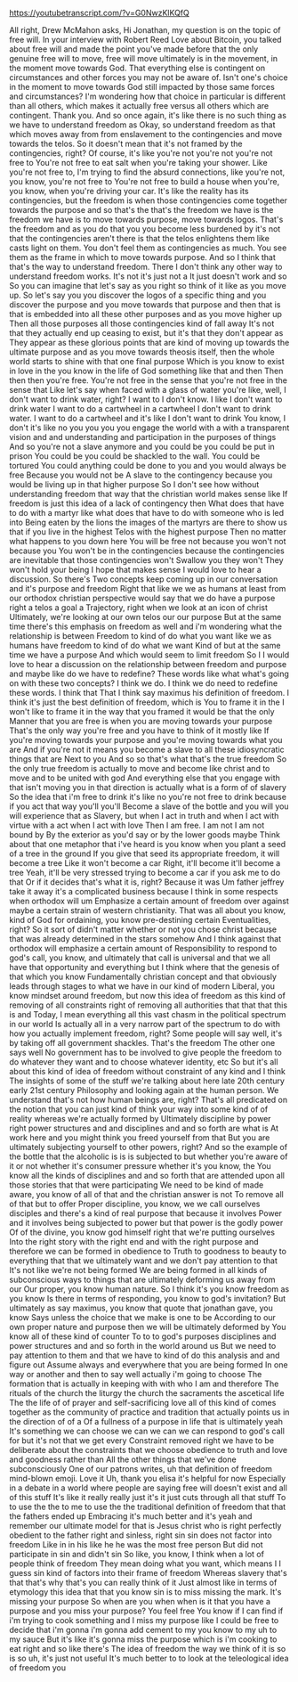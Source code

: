 https://youtubetranscript.com/?v=G0NwzKlKQfQ

 All right, Drew McMahon asks, Hi Jonathan, my question is on the topic of free will. In your interview with Robert Reed Love about Bitcoin, you talked about free will and made the point you've made before that the only genuine free will to move, free will move ultimately is in the movement, in the moment move towards God. That everything else is contingent on circumstances and other forces you may not be aware of. Isn't one's choice in the moment to move towards God still impacted by those same forces and circumstances? I'm wondering how that choice in particular is different than all others, which makes it actually free versus all others which are contingent. Thank you. And so once again, it's like there is no such thing as we have to understand freedom as Okay, so understand freedom as that which moves away from from enslavement to the contingencies and move towards the telos. So it doesn't mean that it's not framed by the contingencies, right? Of course, it's like you're not you're not you're not free to You're not free to eat salt when you're taking your shower. Like you're not free to, I'm trying to find the absurd connections, like you're not, you know, you're not free to You're not free to build a house when you're, you know, when you're driving your car. It's like the reality has its contingencies, but the freedom is when those contingencies come together towards the purpose and so that's the that's the freedom we have is the freedom we have is to move towards purpose, move towards logos. That's the freedom and as you do that you you become less burdened by it's not that the contingencies aren't there is that the telos enlightens them like casts light on them. You don't feel them as contingencies as much. You see them as the frame in which to move towards purpose. And so I think that that's the way to understand freedom. There I don't think any other way to understand freedom works. It's not it's just not a It just doesn't work and so So you can imagine that let's say as you right so think of it like as you move up. So let's say you you discover the logos of a specific thing and you discover the purpose and you move towards that purpose and then that is that is embedded into all these other purposes and as you move higher up Then all those purposes all those contingencies kind of fall away It's not that they actually end up ceasing to exist, but it's that they don't appear as They appear as these glorious points that are kind of moving up towards the ultimate purpose and as you move towards theosis itself, then the whole world starts to shine with that one final purpose Which is you know to exist in love in the you know in the life of God something like that and then Then then then you're free. You're not free in the sense that you're not free in the sense that Like let's say when faced with a glass of water you're like, well, I don't want to drink water, right? I want to I don't know. I like I don't want to drink water I want to do a cartwheel in a cartwheel I don't want to drink water. I want to do a cartwheel and it's like I don't want to drink You know, I don't it's like no you you you you engage the world with a with a transparent vision and and understanding and participation in the purposes of things And so you're not a slave anymore and you could be you could be put in prison You could be you could be shackled to the wall. You could be tortured You could anything could be done to you and you would always be free Because you would not be A slave to the contingency because you would be living up in that higher purpose So I don't see how without understanding freedom that way that the christian world makes sense like If freedom is just this idea of a lack of contingency then What does that have to do with a martyr like what does that have to do with someone who is led into Being eaten by the lions the images of the martyrs are there to show us that if you live in the highest Telos with the highest purpose Then no matter what happens to you down here You will be free not because you won't not because you You won't be in the contingencies because the contingencies are inevitable that those contingencies won't Swallow you they won't They won't hold your being I hope that makes sense I would love to hear a discussion. So there's Two concepts keep coming up in our conversation and it's purpose and freedom Right that like we we as humans at least from our orthodox christian perspective would say that we do have a purpose right a telos a goal a Trajectory, right when we look at an icon of christ Ultimately, we're looking at our own telos our our purpose But at the same time there's this emphasis on freedom as well and i'm wondering what the relationship is between Freedom to kind of do what you want like we as humans have freedom to kind of do what we want Kind of but at the same time we have a purpose And which would seem to limit freedom So I I would love to hear a discussion on the relationship between freedom and purpose and maybe like do we have to redefine? These words like what what's going on with these two concepts? I think we do. I think we do need to redefine these words. I think that That I think say maximus his definition of freedom. I think it's just the best definition of freedom, which is You to frame it in the I won't like to frame it in the way that you framed it would be that the only Manner that you are free is when you are moving towards your purpose That's the only way you're free and you have to think of it mostly like If you're moving towards your purpose and you're moving towards what you are And if you're not it means you become a slave to all these idiosyncratic things that are Next to you And so so that's what that's the true freedom So the only true freedom is actually to move and become like christ and to move and to be united with god And everything else that you engage with that isn't moving you in that direction is actually what is a form of of slavery So the idea that i'm free to drink it's like no you're not free to drink because if you act that way you'll you'll Become a slave of the bottle and you will you will experience that as Slavery, but when I act in truth and when I act with virtue with a act when I act with love Then I am free. I am not I am not bound by By the exterior as you'd say or by the lower goods maybe Think about that one metaphor that i've heard is you know when you plant a seed of a tree in the ground If you give that seed its appropriate freedom, it will become a tree Like it won't become a car Right, it'll become it'll become a tree Yeah, it'll be very stressed trying to become a car if you ask me to do that Or if it decides that's what it is, right? Because it was Um father jeffrey take it away it's a complicated business because I think in some respects when orthodox will um Emphasize a certain amount of freedom over against maybe a certain strain of western christianity. That was all about you know, kind of God for ordaining, you know pre-destining certain Eventualities, right? So it sort of didn't matter whether or not you chose christ because that was already determined in the stars somehow And I think against that orthodox will emphasize a certain amount of Responsibility to respond to god's call, you know, and ultimately that call is universal and that we all have that opportunity and everything but I think where that the genesis of that which you know Fundamentally christian concept and that obviously leads through stages to what we have in our kind of modern Liberal, you know mindset around freedom, but now this idea of freedom as this kind of removing of all constraints right of removing all authorities that that that this is and Today, I mean everything all this vast chasm in the political spectrum in our world Is actually all in a very narrow part of the spectrum to do with how you actually implement freedom, right? Some people will say well, it's by taking off all government shackles. That's the freedom The other one says well No government has to be involved to give people the freedom to do whatever they want and to choose whatever identity, etc So but it's all about this kind of idea of freedom without constraint of any kind and I think The insights of some of the stuff we're talking about here late 20th century early 21st century Philosophy and looking again at the human person. We understand that's not how human beings are, right? That's all predicated on the notion that you can just kind of think your way into some kind of of reality whereas we're actually formed by Ultimately discipline by power right power structures and and disciplines and and so forth are what is At work here and you might think you freed yourself from that But you are ultimately subjecting yourself to other powers, right? And so the example of the bottle that the alcoholic is is is subjected to but whether you're aware of it or not whether it's consumer pressure whether it's you know, the You know all the kinds of disciplines and and so forth that are attended upon all those stories that that were participating We need to be kind of made aware, you know of all of that and the christian answer is not To remove all of that but to offer Proper discipline, you know, we we call ourselves disciples and there's a kind of real purpose that because it involves Power and it involves being subjected to power but that power is the godly power Of of the divine, you know god himself right that we're putting ourselves Into the right story with the right end and with the right purpose and therefore we can be formed in obedience to Truth to goodness to beauty to everything that that we ultimately want and we don't pay attention to that It's not like we're not being formed We are being formed in all kinds of subconscious ways to things that are ultimately deforming us away from our Our proper, you know human nature. So I think it's you know freedom as you know Is there in terms of responding, you know to god's invitation? But ultimately as say maximus, you know that quote that jonathan gave, you know Says unless the choice that we make is one to be According to our own proper nature and purpose then we will be ultimately deformed by You know all of these kind of counter To to to god's purposes disciplines and power structures and and so forth in the world around us But we need to pay attention to them and that we have to kind of do this analysis and and figure out Assume always and everywhere that you are being formed In one way or another and then to say well actually i'm going to choose The formation that is actually in keeping with with who I am and therefore The rituals of the church the liturgy the church the sacraments the ascetical life The the life of of prayer and self-sacrificing love all of this kind of comes together as the community of practice and tradition that actually points us in the direction of of a Of a fullness of a purpose in life that is ultimately yeah It's something we can choose we can we can we can respond to god's call for but it's not that we get every Constraint removed right we have to be deliberate about the constraints that we choose obedience to truth and love and goodness rather than All the other things that we've done subconsciously One of our patrons writes, uh that definition of freedom mind-blown emoji. Love it Uh, thank you elisa it's helpful for now Especially in a debate in a world where people are saying free will doesn't exist and all of this stuff It's like it really really just it's it just cuts through all that stuff To to use the the to me to use the the traditional definition of freedom that that the fathers ended up Embracing it's much better and it's yeah and remember our ultimate model for that is Jesus christ who is right perfectly obedient to the father right and sinless, right sin sin does not factor into freedom Like in in his like he he was the most free person But did not participate in sin and didn't sin So like, you know, I think when a lot of people think of freedom They mean doing what you want, which means I I guess sin kind of factors into their frame of freedom Whereas slavery that's that that's why that's you can really think of it Just almost like in terms of etymology this idea that that you know sin is to miss missing the mark. It's missing your purpose So when are you when when is it that you have a purpose and you miss your purpose? You feel free You know if I can find if i'm trying to cook something and I miss my purpose like I could be free to decide that i'm gonna i'm gonna add cement to my you know to my uh to my sauce But it's like it's gonna miss the purpose which is i'm cooking to eat right and so like there's The idea of freedom the way we think of it is so is so uh, it's just not useful It's much better to to look at the teleological idea of freedom you